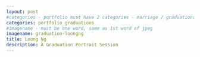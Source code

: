 ```yaml
---
layout: post
#categories - portfolio must have 2 categories - marriage / graduations / events
categories: portfolio graduations
#imagename - must be one word, same as 1st word of jpeg
imagename: graduation-loongng
title: Loong Ng
description: A Graduation Portrait Session
---
```


